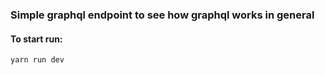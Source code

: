 ### Simple graphql endpoint to see how graphql works in general
#### To start run:
```
yarn run dev
```

